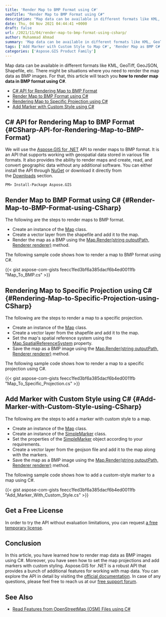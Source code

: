 ```yaml
---
title: 'Render Map to BMP Format using C#'
seoTitle: "Render Map to BMP Format using C#"
description: "Map data can be available in different formats like KML, GeoTiff, GeoJSON, Shapefile, etc. There might be situations where you need to render the map data as BMP images. For that, this article will teach you how to render map data in BMP format using C#."
date: Thu, 04 Nov 2021 04:44:41 +0000
draft: false
url: /2021/11/04/render-map-to-bmp-format-using-csharp/
author: Muhammad Ahmad
summary: 'Map data can be available in different formats like KML, GeoTiff, GeoJSON, Shapefile, etc. There might be situations where you need to render the map data as BMP images. For that, this article will teach you **how to render map data in BMP format using C#**.'
tags: ['Add Marker with Custom Style to Map C#', 'Render Map as BMP C#', 'Render Map with Specific Projection C#']
categories: ['Aspose.GIS Product Family']
---
```


Map data can be available in different formats like KML, GeoTiff, GeoJSON, Shapefile, etc. There might be situations where you need to render the map data as BMP images. For that, this article will teach you **how to render map data in BMP format using C#**.

*   [C# API for Rendering Map to BMP Format][1]
*   [Render Map to BMP Format using C#][2]
*   [Rendering Map to Specific Projection using C#][3]
*   [Add Marker with Custom Style using C#][4]

## C# API for Rendering Map to BMP Format {#CSharp-API-for-Rendering-Map-to-BMP-Format}

We will use the [Aspose.GIS for .NET][5] API to render maps to BMP format. It is an API that supports working with geospatial data stored in various file formats. It also provides the ability to render maps and create, read, and convert geographic data without any additional software. You can either install the API through [NuGet][6] or download it directly from the [Downloads][7] section.

```
PM> Install-Package Aspose.GIS
```

## Render Map to BMP Format using C# {#Render-Map-to-BMP-Format-using-CSharp}

The following are the steps to render maps to BMP format.

*   Create an instance of the [Map][8] class.
*   Create a vector layer from the shapefile and add it to the map.
*   Render the map as a BMP using the [Map.Render(string outputPath, Renderer renderer)][9] method.

The following sample code shows how to render a map to BMP format using C#.

{{< gist aspose-com-gists feecc1fed3bf6a385dacf6b4ed0011fb "Map_To_BMP.cs" >}}

## Rendering Map to Specific Projection using C# {#Rendering-Map-to-Specific-Projection-using-CSharp}

The following are the steps to render a map to a specific projection.

*   Create an instance of the [Map][10] class.
*   Create a vector layer from the shapefile and add it to the map.
*   Set the map's spatial reference system using the [Map.SpatialReferenceSystem][11] property.
*   Save the map as a BMP image using the [Map.Render(string outputPath, Renderer renderer)][12] method.

The following sample code shows how to render a map to a specific projection using C#.

{{< gist aspose-com-gists feecc1fed3bf6a385dacf6b4ed0011fb "Map_To_Specific_Projection.cs" >}}

## Add Marker with Custom Style using C# {#Add-Marker-with-Custom-Style-using-CSharp}

The following are the steps to add a marker with custom style to a map.

*   Create an instance of the [Map][13] class.
*   Create an instance of the [SimpleMarker][14] class.
*   Set the properties of the [SimpleMarker][15] object according to your requirements.
*   Create a vector layer from the geojson file and add it to the map along with the markers.
*   Save the map as a BMP image using the [Map.Render(string outputPath, Renderer renderer)][16] method.

The following sample code shows how to add a custom-style marker to a map using C#.

{{< gist aspose-com-gists feecc1fed3bf6a385dacf6b4ed0011fb "Add_Marker_With_Custom_Style.cs" >}}

## Get a Free License

In order to try the API without evaluation limitations, you can request [a free temporary license][17].

## Conclusion

In this article, you have learned how to render map data as BMP images using C#. Moreover, you have seen how to set the map projections and add markers with custom styling. Aspose.GIS for .NET is a robust API that provides a bunch of additional features for working with map data. You can explore the API in detail by visiting the [official documentation][18]. In case of any questions, please feel free to reach us at our [free support forum][19].

## See Also

*   [Read Features from OpenStreetMap (OSM) Files using C#][20]




[1]: #CSharp-API-for-Rendering-Map-to-BMP-Format
[2]: #Render-Map-to-BMP-Format-using-CSharp
[3]: #Rendering-Map-to-Specific-Projection-using-CSharp
[4]: #Add-Marker-with-Custom-Style-using-CSharp
[5]: https://products.aspose.com/gis/net/
[6]: https://www.nuget.org/packages/Aspose.GIS/
[7]: https://downloads.aspose.com/gis/net
[8]: https://apireference.aspose.com/gis/net/aspose.gis.rendering/map
[9]: https://apireference.aspose.com/gis/net/aspose.gis.rendering.map/render/methods/1
[10]: https://apireference.aspose.com/gis/net/aspose.gis.rendering/map
[11]: https://apireference.aspose.com/gis/net/aspose.gis.rendering/map/properties/spatialreferencesystem
[12]: https://apireference.aspose.com/gis/net/aspose.gis.rendering.map/render/methods/1
[13]: https://apireference.aspose.com/gis/net/aspose.gis.rendering/map
[14]: https://apireference.aspose.com/gis/net/aspose.gis.rendering.symbolizers/simplemarker
[15]: https://apireference.aspose.com/gis/net/aspose.gis.rendering.symbolizers/simplemarker
[16]: https://apireference.aspose.com/gis/net/aspose.gis.rendering.map/render/methods/1
[17]: https://purchase.aspose.com/temporary-license
[18]: https://docs.aspose.com/gis/net/
[19]: https://forum.aspose.com/c/gis/33
[20]: https://blog.aspose.com/2021/08/23/read-features-from-open-street-map-osm-files-using-csharp/




